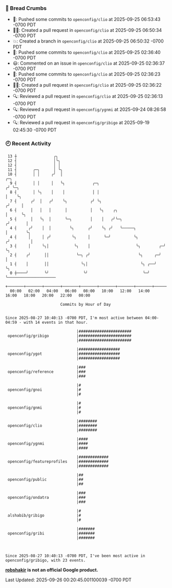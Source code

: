 ### 🍞 Bread Crumbs

 * 🚢: Pushed some commits to `openconfig/clio` at 2025-09-25 06:53:43 -0700 PDT
 * ✍🏼: Created a pull request in `openconfig/clio` at 2025-09-25 06:50:34 -0700 PDT
 * 💥: Created a branch in `openconfig/clio` at 2025-09-25 06:50:32 -0700 PDT
 * 🚢: Pushed some commits to `openconfig/clio` at 2025-09-25 02:36:40 -0700 PDT
 * 😃: Commented on an issue in `openconfig/clio` at 2025-09-25 02:36:37 -0700 PDT
 * 🚢: Pushed some commits to `openconfig/clio` at 2025-09-25 02:36:23 -0700 PDT
 * ✍🏼: Created a pull request in `openconfig/clio` at 2025-09-25 02:36:22 -0700 PDT
 * 🔍: Reviewed a pull request in  `openconfig/clio` at 2025-09-25 02:36:13 -0700 PDT
 * 🔍: Reviewed a pull request in  `openconfig/ygnmi` at 2025-09-24 08:26:58 -0700 PDT
 * 🔍: Reviewed a pull request in  `openconfig/gribigo` at 2025-09-19 02:45:30 -0700 PDT

### 🕘 Recent Activity
```
 13 ┼                ╭╮
 12 ┤                │╰╮
 12 ┤                │ │
 11 ┤       ╭─╮      │ ╰╮
 10 ┤       │ │     ╭╯  │                                                ╭─╮
  9 ┤       │ │     │   ╰╮            ╭─╮                               ╭╯ ╰─╮
  8 ┤       │ ╰╮    │    │            │ │                               │    ╰╮
  7 ┤      ╭╯  │   ╭╯    ╰╮          ╭╯ ╰╮                             ╭╯     │
  6 ┤      │   │   │      │          │   ╰╮    ╭╮                      │      ╰╮
  5 ┤      │   ╰╮  │      ╰─╮        │    │   ╭╯╰─╮                   ╭╯       │
  4 ┤     ╭╯    │  │        ╰╮      ╭╯    ╰╮ ╭╯   ╰─────╮             │        ╰╮
  4 ┤     │     │ ╭╯         ╰╮     │      ╰─╯          ╰╮           ╭╯         │
  3 ┤     │     ╰╮│           ╰╮    │                    ╰╮        ╭─╯          ╰╮
  2 ┤    ╭╯      ││            ╰─╮ ╭╯                     ╰╮     ╭─╯             │
  1 ┤    │       ││              ╰╮│                       ╰╮ ╭──╯               ╰╮
  0 ┼────╯       ╰╯               ╰╯                        ╰─╯                   ╰─────────────────────
    +───────+───────+───────+───────+───────+───────+───────+───────+───────+───────+───────+───────+────
  00:00   02:00   04:00   06:00   08:00   10:00   12:00   14:00   16:00   18:00   20:00   22:00   00:00   

						Commits by Hour of Day


Since 2025-08-27 10:40:13 -0700 PDT, I'm most active between 04:00-04:59 - with 14 events in that hour.

```



```
                               |#######################
 openconfig/gribigo            |#######################
                               |#######################

                               |##################
 openconfig/ygot               |##################
                               |##################

                               |###
 openconfig/reference          |###
                               |###

                               |#
 openconfig/gnoi               |#
                               |#

                               |#
 openconfig/gnmi               |#
                               |#

                               |########
 openconfig/clio               |########
                               |########

                               |####
 openconfig/ygnmi              |####
                               |####

                               |#############
 openconfig/featureprofiles    |#############
                               |#############

                               |##
 openconfig/public             |##
                               |##

                               |###
 openconfig/ondatra            |###
                               |###

                               |#
 alshabib/gribigo              |#
                               |#

                               |#######
 openconfig/gribi              |#######
                               |#######



Since 2025-08-27 10:40:13 -0700 PDT, I've been most active in openconfig/gribigo, with 23 events.

```
**[robshakir](mailto:robjs@google.com) is not an official Google product.**  


Last Updated: 2025-09-26 00:20:45.001100039 -0700 PDT
